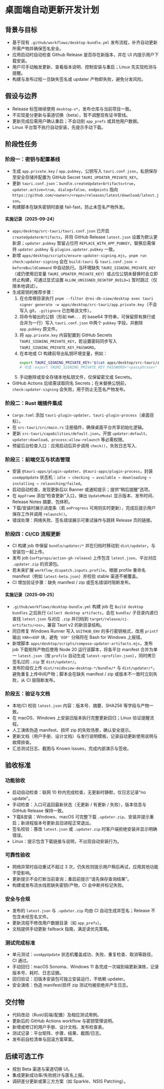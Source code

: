 # 桌面端自动更新开发计划

## 背景与目标

- 基于现有 `.github/workflows/desktop-bundle.yml` 发布流程，补齐自动更新所需产物并确保签名安全。
- 应用启动时自动检查 Github Release 是否存在新版本，并在 UI 内提示用户下载安装。
- 用户可手动触发更新、查看版本说明、控制安装与重启；Linux 先实现检测与提醒。
- 构建与发布过程一旦缺失签名或 updater 产物即失败，避免分发风险。

## 假设与边界

- Release 标签继续使用 `desktop-v*`，发布仓库与当前项目一致。
- 不实现差分更新与渠道切换（beta），暂不调整现有证书管线。
- 更新完成后需用户确认重启；不会动到 `app_prefs` 或其他用户数据。
- Linux 平台暂不执行自动安装，先提示手动下载。

## 阶段性任务

### 阶段一：密钥与配置基线

- 生成 `app.private.key` / `app.pubkey`，公钥写入 `tauri.conf.json`，私钥保存至安全存储并配置为 GitHub Secret `TAURI_UPDATER_PRIVATE_KEY`。
- 更新 `tauri.conf.json`：`bundle.createUpdaterArtifacts=true`，`updater.active=true`、`dialog=false`、`endpoints` 指向 `https://github.com/<owner>/<repo>/releases/latest/download/latest.json`。
- 构建脚本在缺失密钥时直接 fail-fast，防止未签名产物外发。

#### 实施记录（2025-09-24）

- `apps/desktop/src-tauri/tauri.conf.json` 已开启 `createUpdaterArtifacts`，并将 GitHub Release `latest.json` 设置为默认更新源；`updater.pubkey` 暂留占位符 `REPLACE_WITH_APP_PUBKEY`，替换后需保持 `updater.pubkey` 与 `plugins.updater.pubkey` 一致。
- 新增 `apps/desktop/scripts/ensure-updater-signing.mjs`，`pnpm run check:updater-signing` 会在 `build:tauri` 与 `tauri.conf.json > beforeBuildCommand` 中自动执行。当环境缺失 `TAURI_SIGNING_PRIVATE_KEY`（或仍使用旧变量 `TAURI_UPDATER_PRIVATE_KEY`）或占位公钥未替换时会立即终止构建，可通过显式设置 `ALLOW_UNSIGNED_DESKTOP_BUILD=1` 暂时跳过（仅限本地调试）。
- 生成密钥的推荐步骤：
  1. 在仓库根目录执行 `pnpm --filter @rei-db-view/desktop exec tauri signer generate -w apps/desktop/src-tauri/app.private.key`（不会写入 git，`.gitignore` 已忽略该文件）。
  2. 将命令输出的公钥（形如 `RWR...` 的 base64 字符串，可保留原有换行或合并为一行）写入 `tauri.conf.json` 中两个 `pubkey` 字段，并删除 `app.pubkey` 原文件。
  3. 将 `app.private.key` 内容配置到 GitHub Secrets `TAURI_SIGNING_PRIVATE_KEY`，若设置密码同步写入 `TAURI_SIGNING_PRIVATE_KEY_PASSWORD`。
  4. 在本地或 CI 构建前导出私钥环境变量，例如：
     ```bash
     export TAURI_SIGNING_PRIVATE_KEY="$(cat apps/desktop/src-tauri/app.private.key)"
     # 可选：export TAURI_SIGNING_PRIVATE_KEY_PASSWORD="<passphrase>"
     ```
  5. 手动删除或安全存储本地私钥文件，仅保留密文或 Secrets。
- GitHub Actions 后续需读取同名 Secrets；在未替换公钥前，`check:updater-signing` 会失败，用于防止无签名产物发布。

### 阶段二：Rust 端插件集成

- `Cargo.toml` 添加 `tauri-plugin-updater`、`tauri-plugin-process`（桌面目标）。
- 在 `src-tauri/src/main.rs` 注册插件，确保桌面平台共享初始化逻辑。
- 更新 `src-tauri/capabilities/default.json`，开放 `updater:default`、`updater:download`、`process:allow-relaunch` 等必需权限。
- 预留后台检查入口：应用启动后异步调用 `check()`，失败日志写入.

### 阶段三：前端交互与状态管理

- 安装 `@tauri-apps/plugin-updater`、`@tauri-apps/plugin-process`，封装 `useAppUpdate` 状态机：`idle → checking → available → downloading → installing → relaunching/failed`。
- 启动自动检查，发现更新后以 Banner 或通知提示；提供“稍后提醒”选项。
- 在 `AppFrame` 添加“检查更新”入口，弹出 `UpdateModal` 显示版本、发布时间、Release Notes 摘要、包体积。
- 下载/安装时展示进度条（若 `onProgress` 可用则实时更新），完成后提示用户保存工作并调用 `relaunch()`。
- 错误处理：网络失败、签名错误展示可重试操作与跳转 Release 页的链接。

### 阶段四：CI/CD 流程更新

- CI 构建 job 中保留 `bundle/updater/*` 并在归档时移动到 `dist/updater`，与安装包一起上传。
- 发布 job (`softprops/action-gh-release`) 上传包含 `latest.json`、平台对应 `.updater.zip` 的资源包。
- 若未来扩展 `workflow_dispatch.inputs.profile`，根据 profile 重命名 manifest（例如 `latest-beta.json`）并校验 stable 渠道不被覆盖。
- CI 增加验证步骤：缺失 manifest / zip 或签名错误时阻断发布。

#### 实施记录（2025-09-25）

- `.github/workflows/desktop-bundle.yml` 构建 job 在 `Build desktop bundles` 之后执行 `Collect desktop artifacts`，会在 `bundle/` 子目录内递归查找 `latest.json` 与对应 `.zip` 并归档到 `target/release/ci-artifacts/<os>`，兼容 Tauri v2 的新目录结构。
- 同日修复 Windows Runner 写入 `$GITHUB_ENV` 的多行密钥格式，改用 `printf` 输出 `VAR<<EOF` 块，避免 `'EOF'` 分隔符在 Bash for Windows 上报错。
- 新增脚本 `apps/desktop/scripts/compose-updater-artifacts.mjs`，发布 job 下载矩阵产物后使用 Node 20 运行该脚本，将各平台 manifest 合并为单一 `latest.json`（按 `profile` 自动生成 `latest-<profile>.json`），同时拷贝签名过的 `.zip` 至 `dist/updater/`。
- 发布阶段仅上传 `dist/reidbview-desktop-*/bundle/*` 与 `dist/updater/*`，避免重复上传中间产物；脚本会在缺失 manifest / zip 或版本不一致时立刻失败，从 CI 层阻断发布。

### 阶段五：验证与文档

- 本地/CI 校验 `latest.json` 内容：版本号、摘要、SHA256 等字段与产物一致。
- 在 macOS、Windows 上安装旧版本执行完整更新回归；Linux 验证提醒流程。
- 人工演练伪造 manifest、损坏 zip 的失败场景，确认安全提示。
- 更新文档（用户手册、设计文档）与发行说明模板，记录自动更新使用说明与故障排查。
- 汇总测试日志、截图与 Known Issues，完成内部演示与签收。

## 验收标准

### 功能验收

- 启动自动检查：联网 10 秒内完成检查，无更新时静默，仅日志记录“no update”。
- 手动检查：入口可返回最新状态（无更新 / 有更新 / 失败），版本信息与 GitHub Release 保持一致。
- 下载&安装：Windows、macOS 可完整下载 `.updater.zip`、安装并提示重启；新进程版本号更新且旧进程正常退出。
- 签名校验：篡改 `latest.json` 或 `.updater.zip` 时客户端拒绝安装并显示明确错误。
- Linux：提示包含下载链接与说明，不出现自动安装行为。

### 可靠性验收

- 网络异常时自动重试不超过 3 次，仍失败则提示用户稍后再试，应用其他功能不受影响。
- 更新提示不会打断当前查询；重启前提示“请先保存查询结果”。
- 构建或发布流水线若缺失密钥/产物，CI 会中断并标记失败。

### 安全与合规

- 发布的 `latest.json` 与 `.updater.zip` 均由 CI 自动生成并签名；Release 不包含未经签名文件。
- 更新流程不修改用户数据目录（如 `app_prefs`）。
- 文档提供手动更新 fallback 指南，满足读优先策略。

### 测试完成标准

- 单元测试：`useAppUpdate` 状态机覆盖成功、失败、重复检查、取消等路径，CI 通过。
- 手动回归：macOS Sonoma、Windows 11 各完成一次端到端更新演练，记录版本号、耗时、日志证据。
- 回归验证：旧版本安装包可独立安装运行，不依赖 updater。
- 安全演练：伪造 manifest/损坏 zip 测试均被拒绝并产生日志。

## 交付物

- 代码改动（Rust/前端/配置）及相应测试用例。
- 更新后的 GitHub Actions workflow 与密钥管理说明。
- 新增或修订的用户手册、设计文档、发布检查表。
- 测试记录：平台矩阵、步骤、结果、截图/日志。
- 发布前自检清单与回滚方案草案。

## 后续可选工作

- 规划 Beta 渠道与渠道切换 UI。
- 集成更新成功率/失败统计与匿名上报。
- 调研差分更新或第三方方案（如 Sparkle、NSIS Patching）。
